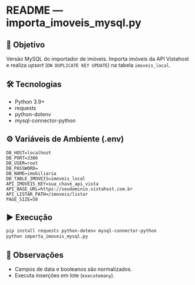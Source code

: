 # README — importa_imoveis_mysql.py

## 🎯 Objetivo
Versão MySQL do importador de imóveis.
Importa imóveis da API Vistahost e realiza *upsert* (`ON DUPLICATE KEY UPDATE`) na tabela `imoveis_local`.

## 🛠 Tecnologias
- Python 3.9+
- requests
- python-dotenv
- mysql-connector-python

## ⚙️ Variáveis de Ambiente (.env)
```env
DB_HOST=localhost
DB_PORT=3306
DB_USER=root
DB_PASSWORD=
DB_NAME=imobiliaria
DB_TABLE_IMOVEIS=imoveis_local
API_IMOVEIS_KEY=sua_chave_api_vista
API_BASE_URL=https://seudominio.vistahost.com.br
API_LISTAR_PATH=/imoveis/listar
PAGE_SIZE=50
```

## ▶️ Execução
```bash
pip install requests python-dotenv mysql-connector-python
python importa_imoveis_mysql.py
```

## 📌 Observações
- Campos de data e booleanos são normalizados.
- Executa inserções em lote (`executemany`).
